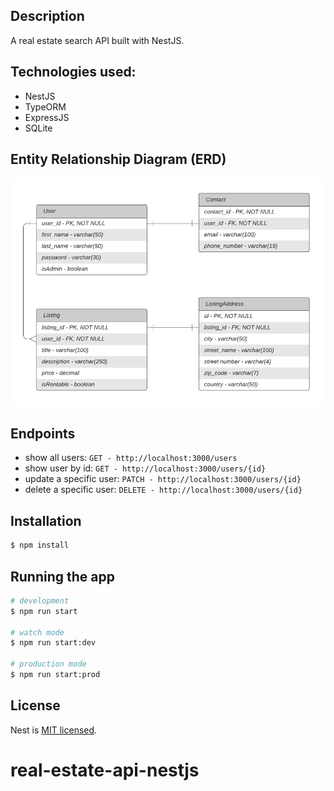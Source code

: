 ## Description

A real estate search API built with NestJS.

## Technologies used:

- NestJS
- TypeORM
- ExpressJS
- SQLite

## Entity Relationship Diagram (ERD)
![ERD](./real-estate-erd.png)

## Endpoints
- show all users:
```GET - http://localhost:3000/users```
- show user by id:
```GET - http://localhost:3000/users/{id}```
- update a specific user:
```PATCH - http://localhost:3000/users/{id}```
- delete a specific user:
```DELETE - http://localhost:3000/users/{id}```

## Installation

```bash
$ npm install
```

## Running the app

```bash
# development
$ npm run start

# watch mode
$ npm run start:dev

# production mode
$ npm run start:prod
```

## License

Nest is [MIT licensed](LICENSE).
# real-estate-api-nestjs
